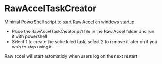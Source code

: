 # RawAccelTaskCreator
Minimal PowerShell script to start <a href="https://github.com/a1xd/rawaccel">Raw Accel</a> on windows startup

- Place the RawAccelTaskCreator.ps1 file in the Raw Accel folder and run it with powershell
- Select 1 to create the scheduled task, select 2 to remove it later on if you wish to stop using it.

Raw accel will start automaticly when users log on the next restart
